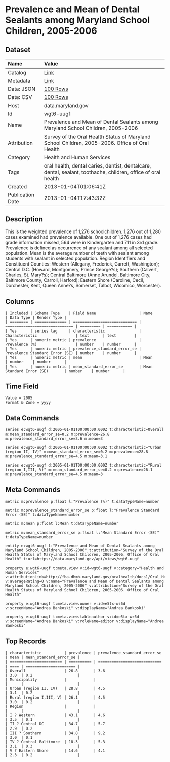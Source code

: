 # Prevalence and Mean of Dental Sealants among Maryland School Children, 2005-2006

## Dataset

| Name | Value |
| :--- | :---- |
| Catalog | [Link](https://catalog.data.gov/dataset/prevalence-and-mean-of-dental-sealants-among-maryland-school-children-2005-2006-12037) |
| Metadata | [Link](https://data.maryland.gov/api/views/wgt6-uugf) |
| Data: JSON | [100 Rows](https://data.maryland.gov/api/views/wgt6-uugf/rows.json?max_rows=100) |
| Data: CSV | [100 Rows](https://data.maryland.gov/api/views/wgt6-uugf/rows.csv?max_rows=100) |
| Host | data.maryland.gov |
| Id | wgt6-uugf |
| Name | Prevalence and Mean of Dental Sealants among Maryland School Children, 2005-2006 |
| Attribution | Survey of the Oral Health Status of Maryland School Children, 2005-2006. Office of Oral Health |
| Category | Health and Human Services |
| Tags | oral health, dental caries, dentist, dentalcare, dental, sealant, toothache, children, office of oral health |
| Created | 2013-01-04T01:06:41Z |
| Publication Date | 2013-01-04T17:43:32Z |

## Description

This is the weighted prevalence of 1,276 schoolchildren. 1,276 out of 1,280 cases examined had prevalence available. One out of 1,276 cases had grade information missed, 564 were in Kindergarten and 711 in 3rd grade. Prevalence is defined as occurrence of any sealant among all selected population. Mean is the average number of teeth with sealant among students with sealant in selected population. Region Identifiers and Constituent Counties:	 Western (Allegany, Frederick, Garrett, Washington); Central D.C. (Howard, Montgomery, Prince George?s); Southern (Calvert, Charles, St. Mary?s); Central Baltimore (Anne Arundel, Baltimore City, Baltimore County, Carroll, Harford); Eastern Shore (Caroline, Cecil, Dorchester, Kent, Queen Anne?s, Somerset, Talbot, Wicomico, Worcester).

## Columns

```ls
| Included | Schema Type    | Field Name                   | Name                           | Data Type | Render Type |
| ======== | ============== | ============================ | ============================== | ========= | =========== |
| Yes      | series tag     | characteristic               | Characteristic                 | text      | text        |
| Yes      | numeric metric | prevalence                   | Prevalence (%)                 | number    | number      |
| Yes      | numeric metric | prevalence_standard_error_se | Prevalence Standard Error (SE) | number    | number      |
| Yes      | numeric metric | mean                         | Mean                           | number    | number      |
| Yes      | numeric metric | mean_standard_error_se       | Mean Standard Error (SE)       | number    | number      |
```

## Time Field

```ls
Value = 2005
Format & Zone = yyyy
```

## Data Commands

```ls
series e:wgt6-uugf d:2005-01-01T00:00:00.000Z t:characteristic=Overall m:mean_standard_error_se=0.2 m:prevalence=26.8 m:prevalence_standard_error_se=3.6 m:mean=3

series e:wgt6-uugf d:2005-01-01T00:00:00.000Z t:characteristic="Urban (region II, IV)" m:mean_standard_error_se=0.2 m:prevalence=28.8 m:prevalence_standard_error_se=4.5 m:mean=3.1

series e:wgt6-uugf d:2005-01-01T00:00:00.000Z t:characteristic="Rural (region I,III, V)" m:mean_standard_error_se=0.2 m:prevalence=26.1 m:prevalence_standard_error_se=4.5 m:mean=3
```

## Meta Commands

```ls
metric m:prevalence p:float l:"Prevalence (%)" t:dataTypeName=number

metric m:prevalence_standard_error_se p:float l:"Prevalence Standard Error (SE)" t:dataTypeName=number

metric m:mean p:float l:Mean t:dataTypeName=number

metric m:mean_standard_error_se p:float l:"Mean Standard Error (SE)" t:dataTypeName=number

entity e:wgt6-uugf l:"Prevalence and Mean of Dental Sealants among Maryland School Children, 2005-2006" t:attribution="Survey of the Oral Health Status of Maryland School Children, 2005-2006. Office of Oral Health" t:url=https://data.maryland.gov/api/views/wgt6-uugf

property e:wgt6-uugf t:meta.view v:id=wgt6-uugf v:category="Health and Human Services" v:attributionLink=http://fha.dhmh.maryland.gov/oralhealth/docs1/Oral_Health_Survey_Report.pdf v:averageRating=0 v:name="Prevalence and Mean of Dental Sealants among Maryland School Children, 2005-2006" v:attribution="Survey of the Oral Health Status of Maryland School Children, 2005-2006. Office of Oral Health"

property e:wgt6-uugf t:meta.view.owner v:id=e5tx-wz6d v:screenName="Andrea Bankoski" v:displayName="Andrea Bankoski"

property e:wgt6-uugf t:meta.view.tableauthor v:id=e5tx-wz6d v:screenName="Andrea Bankoski" v:roleName=editor v:displayName="Andrea Bankoski"
```

## Top Records

```ls
| characteristic          | prevalence | prevalence_standard_error_se | mean | mean_standard_error_se | 
| ======================= | ========== | ============================ | ==== | ====================== | 
| Overall                 | 26.8       | 3.6                          | 3.0  | 0.2                    | 
| Municipality            |            |                              |      |                        | 
| Urban (region II, IV)   | 28.8       | 4.5                          | 3.1  | 0.2                    | 
| Rural (region I,III, V) | 26.1       | 4.5                          | 3.0  | 0.2                    | 
| Region                  |            |                              |      |                        | 
| I ? Western             | 43.1       | 4.6                          | 3.5  | 0.1                    | 
| II ? Central DC         | 34.7       | 5.7                          | 2.9  | 0.2                    | 
| III ? Southern          | 34.8       | 9.2                          | 3.0  | 0.1                    | 
| IV ? Central Baltimore  | 18.3       | 5.3                          | 3.1  | 0.3                    | 
| V ? Eastern Shore       | 14.6       | 4.1                          | 2.3  | 0.2                    | 
```